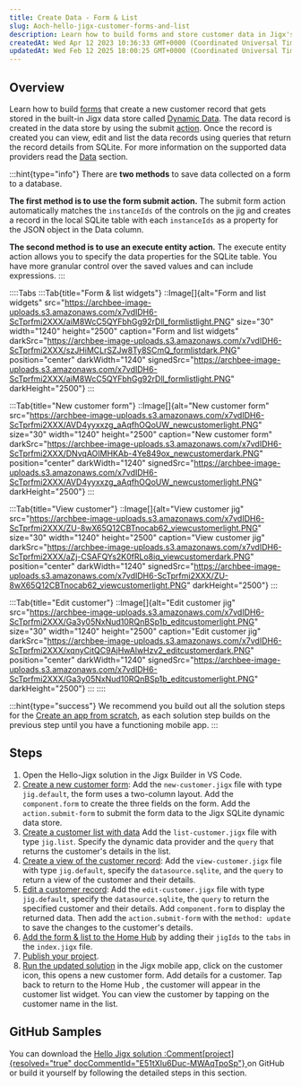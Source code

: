 ```yaml
---
title: Create Data - Form & List
slug: Aoch-hello-jigx-customer-forms-and-list
description: Learn how to build forms and store customer data in Jigx's Dynamic Data store with this comprehensive document. Discover two methods for saving form data to a database and gain step-by-step instructions for creating forms, lists, views, and more. Enhance 
createdAt: Wed Apr 12 2023 10:36:33 GMT+0000 (Coordinated Universal Time)
updatedAt: Wed Feb 12 2025 18:00:25 GMT+0000 (Coordinated Universal Time)
---
```


## Overview

Learn how to build [forms](<./../../Building Apps with Jigx/UI/Jigs _screens_/Forms.md>) that create a new customer record that gets stored in the built-in Jigx  data store called [Dynamic Data](<./../../Building Apps with Jigx/Data/Data Providers/Dynamic Data.md>). The data record is created in the data store by using the submit [action](). Once the record is created you can view, edit and list the data records using queries that return the record details from SQLite. For more information on the supported data providers read the [Data](<./../../Building Apps with Jigx/Data.md>) section.

:::hint{type="info"}
There are **two methods** to save data collected on a form to a database. 

**The first method is to use the form submit action.** The submit form action automatically matches the `instanceIds` of the controls on the jig and creates a record in the local SQLite table with each `instanceIds` as a property for the JSON object in the Data column.

**The second method is to use an execute entity action.** The execute entity action allows you to specify the data properties for the SQLite table. You have more granular control over the saved values and can include expressions.&#x20;
:::

::::Tabs
:::Tab{title="Form & list widgets"}
::Image[]{alt="Form and list widgets" src="https://archbee-image-uploads.s3.amazonaws.com/x7vdIDH6-ScTprfmi2XXX/aiM8WcC5QYFbhGg92rDll_formlistlight.PNG" size="30" width="1240" height="2500" caption="Form and list widgets" darkSrc="https://archbee-image-uploads.s3.amazonaws.com/x7vdIDH6-ScTprfmi2XXX/szJHiMCLrSZJw8Ty8SCmQ_formlistdark.PNG" position="center" darkWidth="1240" signedSrc="https://archbee-image-uploads.s3.amazonaws.com/x7vdIDH6-ScTprfmi2XXX/aiM8WcC5QYFbhGg92rDll_formlistlight.PNG" darkHeight="2500"}
:::

:::Tab{title="New customer form"}
::Image[]{alt="New customer form" src="https://archbee-image-uploads.s3.amazonaws.com/x7vdIDH6-ScTprfmi2XXX/AVD4yyxxzg_aAqfhOQoUW_newcustomerlight.PNG" size="30" width="1240" height="2500" caption="New customer form" darkSrc="https://archbee-image-uploads.s3.amazonaws.com/x7vdIDH6-ScTprfmi2XXX/DNvqAOIMHKAb-4Ye849ox_newcustomerdark.PNG" position="center" darkWidth="1240" signedSrc="https://archbee-image-uploads.s3.amazonaws.com/x7vdIDH6-ScTprfmi2XXX/AVD4yyxxzg_aAqfhOQoUW_newcustomerlight.PNG" darkHeight="2500"}
:::

:::Tab{title="View customer"}
::Image[]{alt="View customer jig" src="https://archbee-image-uploads.s3.amazonaws.com/x7vdIDH6-ScTprfmi2XXX/ZU-8wX65Q12CBTnocab62_viewcustomerlight.PNG" size="30" width="1240" height="2500" caption="View customer jig" darkSrc="https://archbee-image-uploads.s3.amazonaws.com/x7vdIDH6-ScTprfmi2XXX/aZj-CSAFQYs2K0fRLo8iq_viewcustomerdark.PNG" position="center" darkWidth="1240" signedSrc="https://archbee-image-uploads.s3.amazonaws.com/x7vdIDH6-ScTprfmi2XXX/ZU-8wX65Q12CBTnocab62_viewcustomerlight.PNG" darkHeight="2500"}
:::

:::Tab{title="Edit customer"}
::Image[]{alt="Edit customer jig" src="https://archbee-image-uploads.s3.amazonaws.com/x7vdIDH6-ScTprfmi2XXX/Ga3y05NxNud10RQnBSp1b_editcustomerlight.PNG" size="30" width="1240" height="2500" caption="Edit customer jig" darkSrc="https://archbee-image-uploads.s3.amazonaws.com/x7vdIDH6-ScTprfmi2XXX/xqnyCitQC9AjHwAlwHzv2_editcustomerdark.PNG" position="center" darkWidth="1240" signedSrc="https://archbee-image-uploads.s3.amazonaws.com/x7vdIDH6-ScTprfmi2XXX/Ga3y05NxNud10RQnBSp1b_editcustomerlight.PNG" darkHeight="2500"}
:::
::::

:::hint{type="success"}
We recommend you build out all the solution steps for the [Create an app from scratch](docId:8SeLgEopqiL70vPoV72WY), as each solution step builds on the previous step until you have a functioning mobile app.&#x20;
:::

## Steps

1. Open the Hello-Jigx solution in the Jigx Builder in VS Code.
2. [Create a new customer form](<./Create Data - Form _ List/Create a new customer form.md>): Add the `new-customer.jigx` file with type `jig.default`, the form uses a two-column layout.  Add the `component.form` to create the three fields on the form. Add the `action.submit-form` to submit the form data to the Jigx SQLite dynamic data store.
3. [Create a customer list with data](<./Create Data - Form _ List/Create a customer list with data.md>) Add the `list-customer.jigx` file with type `jig.list`. Specify the dynamic data provider and the `query` that returns the customer's details in the list.&#x20;
4. [Create a view of the customer record](<./Create Data - Form _ List/Create a view of the customer record.md>): Add the `view-customer.jigx` file with type `jig.default`, specify the `datasource.sqlite`, and the `query` to return a view of the customer and their details.&#x20;
5. [Edit a customer record](<./Create Data - Form _ List/Edit a customer record.md>): Add the `edit-customer.jigx` file with type `jig.default`, specify the `datasource.sqlite`, the `query` to return the specified customer and their details. Add `component.form` to display the returned data. Then add the `action.submit-form` with the `method: update` to save the changes to the customer's details.&#x20;
6. [Add the form & list to the Home Hub](<./Create Data - Form _ List/Add the form _ list to the Home Hub.md>) by adding their `jigIds` to the `tabs` in the `index.jigx` file.&#x20;
7. [Publish your project](<./Create the Calendar/Publish your project.md>).
8. [Run the updated solution](<./Create the Calendar/Run the updated solution.md>) in the Jigx mobile app, click on the customer icon, this opens a new customer form. Add details for a customer. Tap back to return to the Home Hub , the customer will appear in the customer list widget. You can view the customer by tapping on the customer name in the list.

## GitHub Samples

You can download the <a href="https://github.com/jigx-com/jigx-samples/tree/main/quickstart/hello-jigx-solution" target="_blank">Hello Jigx solution :Comment[project]{resolved="true" docCommentId="E51tXIu6Duc-MWAqTpoSp"} </a>on GitHub or build it yourself by following the detailed steps in this section.
